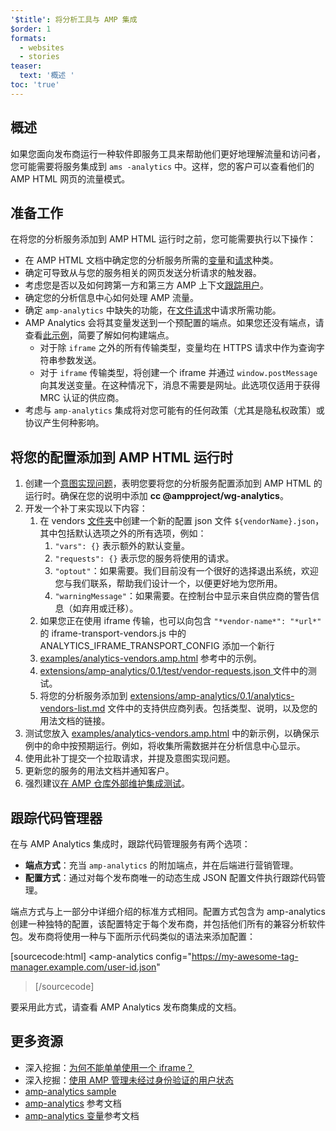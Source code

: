 ```yaml
---
'$title': 将分析工具与 AMP 集成
$order: 1
formats:
  - websites
  - stories
teaser:
  text: '概述 '
toc: 'true'
---
```


<!--
This file is imported from https://github.com/ampproject/amphtml/blob/main/extensions/amp-analytics/integrating-analytics.md.
Please do not change this file.
If you have found a bug or an issue please
have a look and request a pull request there.
-->

## 概述

如果您面向发布商运行一种软件即服务工具来帮助他们更好地理解流量和访问者，您可能需要将服务集成到 `ams -analytics` 中。这样，您的客户可以查看他们的 AMP HTML 网页的流量模式。

## 准备工作 <a name="before-you-begin"></a>

在将您的分析服务添加到 AMP HTML 运行时之前，您可能需要执行以下操作：

- 在 AMP HTML 文档中确定您的分析服务所需的[变量](https://github.com/ampproject/amphtml/blob/main/extensions/amp-analytics/analytics-vars.md)和[请求](https://github.com/ampproject/amphtml/blob/main/extensions/amp-analytics/amp-analytics.md#requests)种类。
- 确定可导致从与您的服务相关的网页发送分析请求的触发器。
- 考虑您是否以及如何跨第一方和第三方 AMP 上下文[跟踪用户](https://github.com/ampproject/amphtml/blob/main/spec/amp-managing-user-state.md)。
- 确定您的分析信息中心如何处理 AMP 流量。
- 确定 `amp-analytics` 中缺失的功能，在[文件请求](https://github.com/ampproject/amphtml/issues/new)中请求所需功能。
- AMP Analytics 会将其变量发送到一个预配置的端点。如果您还没有端点，请查看[此示例](https://github.com/ampproject/amp-publisher-sample#amp-analytics-sample)，简要了解如何构建端点。
  - 对于除 `iframe` 之外的所有传输类型，变量均在 HTTPS 请求中作为查询字符串参数发送。
  - 对于 `iframe` 传输类型，将创建一个 iframe 并通过 `window.postMessage` 向其发送变量。在这种情况下，消息不需要是网址。此选项仅适用于获得 MRC 认证的供应商。
- 考虑与 `amp-analytics` 集成将对您可能有的任何政策（尤其是隐私权政策）或协议产生何种影响。

## 将您的配置添加到 AMP HTML 运行时 <a name="adding-your-configuration-to-the-amp-html-runtime"></a>

1. 创建一个[意图实现问题](https://github.com/ampproject/amphtml/blob/main/extensions/amp-analytics/../../CONTRIBUTING.md#contributing-features)，表明您要将您的分析服务配置添加到 AMP HTML 的运行时。确保在您的说明中添加 **cc @ampproject/wg-analytics**。
2. 开发一个补丁来实现以下内容：
   1. 在 vendors [文件夹](https://github.com/ampproject/amphtml/tree/master/extensions/amp-analytics/0.1/vendors)中创建一个新的配置 json 文件 `${vendorName}.json`，其中包括默认选项之外的所有选项，例如：
      1. `"vars": {}` 表示额外的默认变量。
      2. `"requests": {}` 表示您的服务将使用的请求。
      3. `"optout"`：如果需要。我们目前没有一个很好的选择退出系统，欢迎您与我们联系，帮助我们设计一个，以便更好地为您所用。
      4. `"warningMessage"`：如果需要。在控制台中显示来自供应商的警告信息（如弃用或迁移）。
   2. 如果您正在使用 iframe 传输，也可以向包含 `"*vendor-name*": "*url*"` 的 iframe-transport-vendors.js 中的 ANALYTICS_IFRAME_TRANSPORT_CONFIG 添加一个新行
   3. [examples/analytics-vendors.amp.html](https://github.com/ampproject/amphtml/blob/main/extensions/amp-analytics/../../examples/analytics-vendors.amp.html) 参考中的示例。
   4. [extensions/amp-analytics/0.1/test/vendor-requests.json ](https://github.com/ampproject/amphtml/blob/main/extensions/amp-analytics/../../extensions/amp-analytics/0.1/test/vendor-requests.json) 文件中的测试。
   5. 将您的分析服务添加到 [extensions/amp-analytics/0.1/analytics-vendors-list.md](https://github.com/ampproject/amphtml/blob/main/extensions/amp-analytics/./analytics-vendors-list.md) 文件中的支持供应商列表。包括类型、说明，以及您的用法文档的链接。
3. 测试您放入 [examples/analytics-vendors.amp.html](https://github.com/ampproject/amphtml/blob/main/extensions/amp-analytics/../../examples/analytics-vendors.amp.html) 中的新示例，以确保示例中的命中按预期运行。例如，将收集所需数据并在分析信息中心显示。
4. 使用此补丁提交一个拉取请求，并提及意图实现问题。
5. 更新您的服务的用法文档并通知客户。
6. 强烈建议[在 AMP 仓库外部维护集成测试](https://github.com/ampproject/amphtml/blob/main/extensions/amp-analytics/../../3p/README.md#adding-proper-integration-tests)。

## 跟踪代码管理器 <a name="tag-managers"></a>

在与 AMP Analytics 集成时，跟踪代码管理服务有两个选项：

- **端点方式**：充当 `amp-analytics` 的附加端点，并在后端进行营销管理。
- **配置方式**：通过对每个发布商唯一的动态生成 JSON 配置文件执行跟踪代码管理。

端点方式与上一部分中详细介绍的标准方式相同。配置方式包含为 amp-analytics 创建一种独特的配置，该配置特定于每个发布商，并包括他们所有的兼容分析软件包。发布商将使用一种与下面所示代码类似的语法来添加配置：

[sourcecode:html]
<amp-analytics
config="https://my-awesome-tag-manager.example.com/user-id.json"

> </amp-analytics>
> [/sourcecode]

要采用此方式，请查看 AMP Analytics 发布商集成的文档。

## 更多资源 <a name="further-resources"></a>

- 深入挖掘：[为何不能单单使用一个 iframe？](https://github.com/ampproject/amphtml/blob/main/extensions/amp-analytics/why-not-iframe.md)
- 深入挖掘：[使用 AMP 管理未经过身份验证的用户状态](https://github.com/ampproject/amphtml/blob/main/spec/amp-managing-user-state.md)
- [amp-analytics sample](https://github.com/ampproject/amp-publisher-sample#amp-analytics-sample)
- [amp-analytics](https://amp.dev/documentation/components/amp-analytics) 参考文档
- [amp-analytics 变量](https://github.com/ampproject/amphtml/blob/main/extensions/amp-analytics/analytics-vars.md)参考文档
